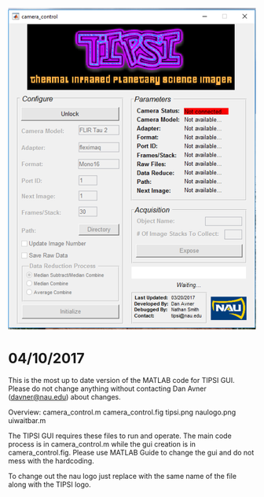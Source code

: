 ![TIPSI GUI](gui.PNG)


# 04/10/2017


This is the most up to date version of the MATLAB code for TIPSI GUI. Please do not change anything without contacting  Dan Avner (davner@nau.edu) about changes. 


Overview:
camera_control.m
camera_control.fig 
tipsi.png
naulogo.png
uiwaitbar.m




The TIPSI GUI requires these files to run and operate. The main code process is in camera_control.m while the gui creation is in camera_control.fig. Please use MATLAB Guide to change the gui and do not mess with the hardcoding. 


To change out the nau logo just replace with the same name of the file along with the TIPSI logo.
